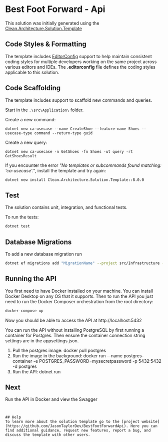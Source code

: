 ﻿# Best Foot Forward - Api

This solution was initially generated using the [Clean.Architecture.Solution.Template](https://github.com/jasontaylordev/CleanArchitecture)


## Code Styles & Formatting

The template includes [EditorConfig](https://editorconfig.org/) support to help maintain consistent coding styles for multiple developers working on the same project across various editors and IDEs. The **.editorconfig** file defines the coding styles applicable to this solution.

## Code Scaffolding

The template includes support to scaffold new commands and queries.

Start in the `.\src\Application\` folder.

Create a new command:

```
dotnet new ca-usecase --name CreateShoe --feature-name Shoes --usecase-type command --return-type guid
```

Create a new query:

```
dotnet new ca-usecase -n GetShoes -fn Shoes -ut query -rt GetShoesResult
```

If you encounter the error *"No templates or subcommands found matching: 'ca-usecase'."*, install the template and try again:

```bash
dotnet new install Clean.Architecture.Solution.Template::8.0.0
```

## Test

The solution contains unit, integration, and functional tests.

To run the tests:
```bash
dotnet test
```

## Database Migrations
To add a new database migration run
```bash
dotnet ef migrations add "MigrationName" --project src/Infrastructure --startup-project src/Web --output-dir Data\Migrations
```

## Running the API
You first need to have Docker installed on your machine. You can install Docker Desktop on any OS that it supports.
Then to run the API you just need to run the Docker Composer orchestration from the root directory:
```bash
docker-compose up
```

Now you should be able to access the API at http://localhost:5432


You can run the API without installing PostgreSQL by first running a container for Postgres. Then ensure the container connection string settings are in the appsettings.json.
1. Pull the postgres image: docker pull postgres
2. Run the image in the background: docker run --name postgres-container -e POSTGRES_PASSWORD=mysecretpassword -p 5432:5432 -d postgres
3. Run the API: dotnet run

## Next
Run the API in Docker and view the Swagger
~~~~


## Help
To learn more about the solution template go to the [project website](https://github.com/JasonTaylorDev/BestFootForwardApi). Here you can find additional guidance, request new features, report a bug, and discuss the template with other users.

